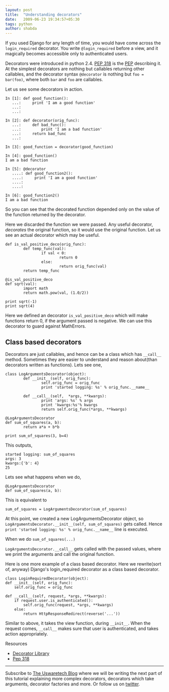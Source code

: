 ```yaml
---
layout: post
title:  "Understanding decorators"
date:   2009-06-23 19:34:57+05:30
tags: python
author: shabda
---
```

If you used Django for any length of time, you would have come across the
`login_required` decorator. You write `@login_required` before a view, and it
magically becomes accessible only to authenticated users.

Decorators were introduced in python 2.4. [PEP 318](http://www.python.org/dev/peps/pep-0318/)
is the [PEP](http://www.python.org/dev/peps/) describing it. At
the simplest decorators are nothing but callables returning other callables, and
the decorator syntax `@decorator` is nothing but `foo = bar(foo)`, where both
`bar` and `foo` are callables.

Let us see some decorators in action.

    
    In [1]: def good_function():
       ...:     print 'I am a good function'
       ...:     
       ...:     
    
    In [2]: def decorator(orig_func):
       ...:     def bad_func():
       ...:         print 'I am a bad function'
       ...:     return bad_func
       ...: 
    
    In [3]: good_function = decorator(good_function)
        
    In [4]: good_function()
    I am a bad function
    
    In [5]: @decorator
       ....: def good_function2():
       ....:     print 'I am a good function'
       ....:     
       ....:     
    
    In [6]: good_function2()
    I am a bad function
    
So you can see that the decorated function depended only on the value of the
function returned by the decorator.

Here we discarded the function we were passed. Any useful decorator, _decorates_
the original function, so it would use the original function. Let us see an
actual decorator which may be useful.

    def is_val_positive_deco(orig_func):
            def temp_func(val):
                    if val < 0:
                            return 0
                    else:
                            return orig_func(val)
            return temp_func
    
    @is_val_positive_deco
    def sqrt(val):
            import math
            return math.pow(val, (1.0/2))
            
    print sqrt(-1)
    print sqrt(4)
    
Here we defined an decorator `is_val_positive_deco` which will make functions
return 0, if the argument passed is negative. We can use this decorator to guard
against MathErrors.

Class based decorators
--------------------------

Decorators are just callables, and hence can be a class which has `__call__`
method. Sometimes they are easier to understand and reason about(than decorators
written as functions).
Lets see one,

    class LogArgumentsDecorator(object):
            def __init__(self, orig_func):
                    self.orig_func = orig_func
                    print 'started logging: %s' % orig_func.__name__
                    
            def __call__(self,  *args, **kwargs):
                    print 'args: %s' % args
                    print 'kwargs:%s'% kwargs
                    return self.orig_func(*args, **kwargs)
                    
    @LogArgumentsDecorator		
    def sum_of_squares(a, b):
            return a*a + b*b
    
    print sum_of_squares(3, b=4)
    
This outputs,

    started logging: sum_of_squares
    args: 3
    kwargs:{'b': 4}
    25


Lets see what happens when we do,

    @LogArgumentsDecorator		
    def sum_of_squares(a, b):

This is equivalent to

    sum_of_squares = LogArgumentsDecorator(sum_of_squares)
    
At this point, we created a new LogArgumentsDecorator object, so
`LogArgumentsDecorator.__init__(self, sum_of_squares)` gets called. Hence
`print 'started logging: %s' % orig_func.__name__` line is executed.

When we do `sum_of_squares(...)`

`LogArgumentsDecorator.__call__` gets called with the passed values, where we
print the arguments and call the original function.

Here is one more example of a class based decorator. Here we rewrite(sort of,
anyway) Django's login_required decorator as a class based decorator.

    class LoginRequiredDecorator(object):
	def __init__(self, orig_func):
		self.orig_func = orig_func
	
	def __call__(self, request, *args, **kwargs):
		if request.user.is_authenticated():
			self.orig_func(request, *args, **kwargs)
		else:
			return HttpResponseRedirect(reverse('...'))
                        

Similar to above, it takes the view function, during `__init__`. When the request
comes, `__call__` makes sure that user is authenticated, and takes action
appropriately.

Resources
* [Decorator Library](http://wiki.python.org/moin/PythonDecoratorLibrary)
* [Pep 318](http://www.python.org/dev/peps/pep-0318/)


--------------------
Subscribe to [The Uswaretech Blog](http://feeds.feedburner.com/UswareBlog) where we will be writing the next part of this tutorial explaining more complex decorators, decorators which take arguments, decorator factories and more. Or follow us on [twitter](http://twitter.com/uswaretech).




